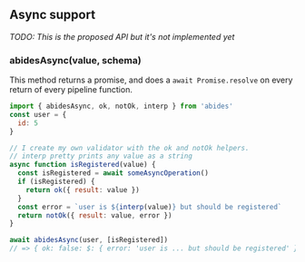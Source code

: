 
## Async support

*TODO: This is the proposed API but it's not implemented yet*

### abidesAsync(value, schema)

This method returns a promise, and does a `await Promise.resolve` on every return of every pipeline function.

```javascript
import { abidesAsync, ok, notOk, interp } from 'abides'
const user = {
  id: 5
}

// I create my own validator with the ok and notOk helpers.
// interp pretty prints any value as a string
async function isRegistered(value) {
  const isRegistered = await someAsyncOperation()
  if (isRegistered) {
    return ok({ result: value })
  }
  const error = `user is ${interp(value)} but should be registered`
  return notOk({ result: value, error })
}

await abidesAsync(user, [isRegistered])
// => { ok: false: $: { error: 'user is ... but should be registered' } }
```
